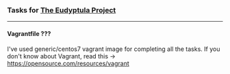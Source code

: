 ### Tasks for [The Eudyptula Project](http://eudyptula-challenge.org/)

---


#### Vagrantfile ???

I've used generic/centos7 vagrant image for completing all the tasks. If you don't know about Vagrant, read this -> https://opensource.com/resources/vagrant
